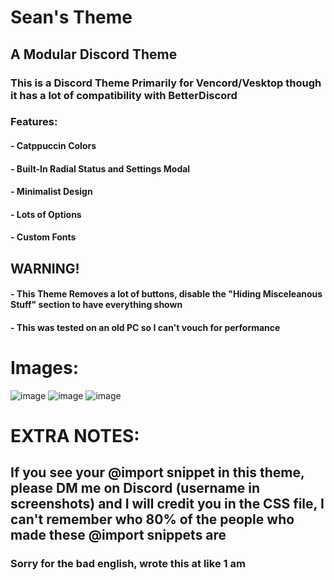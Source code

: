 # Sean's Theme
## A Modular Discord Theme
### This is a Discord Theme Primarily for Vencord/Vesktop though it has a lot of compatibility with BetterDiscord
### Features:
#### - Catppuccin Colors 
#### - Built-In Radial Status and Settings Modal
#### - Minimalist Design
#### - Lots of Options
#### - Custom Fonts
## WARNING!
#### - This Theme Removes a lot of buttons, disable the "Hiding Misceleanous Stuff" section to have everything shown
#### - This was tested on an old PC so I can't vouch for performance
# Images:
![image](https://github.com/SeanHarmanis/SeansTheme/assets/103733984/fbb24436-db5d-48b9-bc70-b309da408fee)
![image](https://github.com/SeanHarmanis/SeansTheme/assets/103733984/fbfa9b92-c9c6-4cc7-a1bf-d3881f1ab0ce)
![image](https://github.com/SeanHarmanis/SeansTheme/assets/103733984/13808f69-7db2-4157-879c-111678cf5413)

# EXTRA NOTES:
## If you see your @import snippet in this theme, please DM me on Discord (username in screenshots) and I will credit you in the CSS file, I can't remember who 80% of the people who made these @import snippets are
### Sorry for the bad english, wrote this at like 1 am
